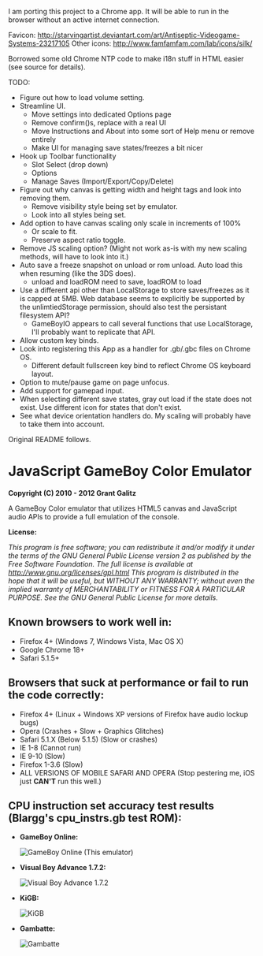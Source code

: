 I am porting this project to a Chrome app.  It will be able to run in the browser without an active internet connection.

Favicon: http://starvingartist.deviantart.com/art/Antiseptic-Videogame-Systems-23217105
Other icons: http://www.famfamfam.com/lab/icons/silk/

Borrowed some old Chrome NTP code to make i18n stuff in HTML easier (see source for details).

TODO:
- Figure out how to load volume setting.
- Streamline UI.
  - Move settings into dedicated Options page
  - Remove confirm()s, replace with a real UI
  - Move Instructions and About into some sort of Help menu or remove entirely
  - Make UI for managing save states/freezes a bit nicer
- Hook up Toolbar functionality
	- Slot Select (drop down)
	- Options
	- Manage Saves (Import/Export/Copy/Delete)
- Figure out why canvas is getting width and height tags and look into removing them.
	- Remove visibility style being set by emulator.
	- Look into all styles being set.
- Add option to have canvas scaling only scale in increments of 100%
	- Or scale to fit.
	- Preserve aspect ratio toggle.
- Remove JS scaling option?  (Might not work as-is with my new scaling methods, will have to look into it.)
- Auto save a freeze snapshot on unload or rom unload.  Auto load this when resuming (like the 3DS does).
	- unload and loadROM need to save, loadROM to load
- Use a different api other than LocalStorage to store saves/freezes as it is capped at 5MB.  Web database seems to explicitly be supported by the unlimtiedStorage permission, should also test the persistant filesystem API?
	- GameBoyIO appears to call several functions that use LocalStorage, I'll probably want to replicate that API.
- Allow custom key binds.
- Look into registering this App as a handler for .gb/.gbc files on Chrome OS.
	- Different default fullscreen key bind to reflect Chrome OS keyboard layout.
- Option to mute/pause game on page unfocus.
- Add support for gamepad input.
- When selecting different save states, gray out load if the state does not exist.  Use different icon for states that don't exist.
- See what device orientation handlers do.  My scaling will probably have to take them into account.

Original README follows.

JavaScript GameBoy Color Emulator
=================================

**Copyright (C) 2010 - 2012 Grant Galitz**

A GameBoy Color emulator that utilizes HTML5 canvas and JavaScript audio APIs to provide a full emulation of the console.

**License:**

*This program is free software; you can redistribute it and/or
modify it under the terms of the GNU General Public License
version 2 as published by the Free Software Foundation.
The full license is available at http://www.gnu.org/licenses/gpl.html
This program is distributed in the hope that it will be useful,
but WITHOUT ANY WARRANTY; without even the implied warranty of
MERCHANTABILITY or FITNESS FOR A PARTICULAR PURPOSE. See the
GNU General Public License for more details.*

Known browsers to work well in:
-------------------------------

* Firefox 4+ (Windows 7, Windows Vista, Mac OS X)
* Google Chrome 18+
* Safari 5.1.5+

Browsers that suck at performance or fail to run the code correctly:
--------------------------------------------------------------------

* Firefox 4+ (Linux + Windows XP versions of Firefox have audio lockup bugs)
* Opera (Crashes + Slow + Graphics Glitches)
* Safari 5.1.X (Below 5.1.5) (Slow or crashes)
* IE 1-8 (Cannot run)
* IE 9-10 (Slow)
* Firefox 1-3.6 (Slow)
* ALL VERSIONS OF MOBILE SAFARI AND OPERA (Stop pestering me, iOS just **CAN'T** run this well.)

CPU instruction set accuracy test results (Blargg's cpu_instrs.gb test ROM):
-----------------------------------------------------

* **GameBoy Online:**

	![GameBoy Online (This emulator)](http://i.imgur.com/ivs7F.png "Passes")
* **Visual Boy Advance 1.7.2:**
	
	![Visual Boy Advance 1.7.2](http://i.imgur.com/NYnYu.png "Fails")
* **KiGB:**

	![KiGB](http://i.imgur.com/eYHDH.png "Fails")
* **Gambatte:**

	![Gambatte](http://i.imgur.com/vGHFz.png "Passes")
